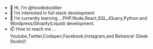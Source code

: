 - 👋 Hi, I’m @hoodedsoldier
- 👀 I’m interested in full stack development
- 🌱 I’m currently learning ...PHP,Node,React,SQL,JQuery,Python and Wordpress/Shopify(Liquid) development.
- 📫 How to reach me ... Youtube,Twitter,Codepen,Facebook,Instagram,and Behance! (Geek Studio)!

<!---
hoodedsoldier/hoodedsoldier is a ✨ special ✨ repository because its `README.md` (this file) appears on your GitHub profile.
You can click the Preview link to take a look at your changes.
--->
